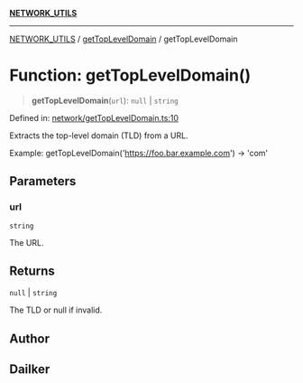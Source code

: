 [**NETWORK_UTILS**](../../README.md)

***

[NETWORK_UTILS](../../README.md) / [getTopLevelDomain](../README.md) / getTopLevelDomain

# Function: getTopLevelDomain()

> **getTopLevelDomain**(`url`): `null` \| `string`

Defined in: [network/getTopLevelDomain.ts:10](https://github.com/dailker/everyutil/blob/26e2bb73429918cf0d08899e9efd90b82a42c92e/src/network/getTopLevelDomain.ts#L10)

Extracts the top-level domain (TLD) from a URL.

Example: getTopLevelDomain('https://foo.bar.example.com') → 'com'

## Parameters

### url

`string`

The URL.

## Returns

`null` \| `string`

The TLD or null if invalid.

## Author

## Dailker
